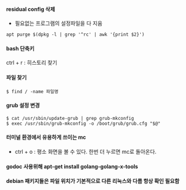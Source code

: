 #### residual config 삭제
- 필요없는 프로그램의 설정파일을 다 지움
```shell
apt purge $(dpkg -l | grep '^rc' | awk '{print $2}')
```

#### bash 단축키
ctrl + r : 히스토리 찾기

#### 파일 찾기
```shell
$ find / -name 파일명
```

#### grub 설정 변경
```shell
$ cat /usr/sbin/update-grub | grep grub-mkconfig
$ exec /usr/sbin/grub-mkconfig -o /boot/grub/grub.cfg "$@"
```

#### 터미널 환경에서 유용하게 쓰이는 mc
- ctrl + o : 평소 화면을 볼 수 있다. 한번 더 누르면 mc로 돌아온다.

#### godoc 사용위해 apt-get install golang-golang-x-tools
 
#### debian 패키지들은 파일 위치가 기본적으로 다른 리눅스와 다름 항상 확인 필요함